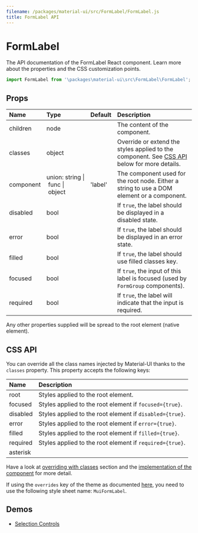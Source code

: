 ```yaml
---
filename: /packages/material-ui/src/FormLabel/FormLabel.js
title: FormLabel API
---
```


<!--- This documentation is automatically generated, do not try to edit it. -->

# FormLabel

<p class="description">The API documentation of the FormLabel React component. Learn more about the properties and the CSS customization points.</p>

```js
import FormLabel from '\packages\material-ui\src\FormLabel\FormLabel';
```



## Props

| Name | Type | Default | Description |
|:-----|:-----|:--------|:------------|
| <span class="prop-name">children</span> | <span class="prop-type">node</span> |   | The content of the component. |
| <span class="prop-name">classes</span> | <span class="prop-type">object</span> |   | Override or extend the styles applied to the component. See [CSS API](#css-api) below for more details. |
| <span class="prop-name">component</span> | <span class="prop-type">union:&nbsp;string&nbsp;&#124;<br>&nbsp;func&nbsp;&#124;<br>&nbsp;object<br></span> | <span class="prop-default">'label'</span> | The component used for the root node. Either a string to use a DOM element or a component. |
| <span class="prop-name">disabled</span> | <span class="prop-type">bool</span> |   | If `true`, the label should be displayed in a disabled state. |
| <span class="prop-name">error</span> | <span class="prop-type">bool</span> |   | If `true`, the label should be displayed in an error state. |
| <span class="prop-name">filled</span> | <span class="prop-type">bool</span> |   | If `true`, the label should use filled classes key. |
| <span class="prop-name">focused</span> | <span class="prop-type">bool</span> |   | If `true`, the input of this label is focused (used by `FormGroup` components). |
| <span class="prop-name">required</span> | <span class="prop-type">bool</span> |   | If `true`, the label will indicate that the input is required. |

Any other properties supplied will be spread to the root element (native element).

## CSS API

You can override all the class names injected by Material-UI thanks to the `classes` property.
This property accepts the following keys:


| Name | Description |
|:-----|:------------|
| <span class="prop-name">root</span> | Styles applied to the root element.
| <span class="prop-name">focused</span> | Styles applied to the root element if `focused={true}`.
| <span class="prop-name">disabled</span> | Styles applied to the root element if `disabled={true}`.
| <span class="prop-name">error</span> | Styles applied to the root element if `error={true}`.
| <span class="prop-name">filled</span> | Styles applied to the root element if `filled={true}`.
| <span class="prop-name">required</span> | Styles applied to the root element if `required={true}`.
| <span class="prop-name">asterisk</span> | 

Have a look at [overriding with classes](/customization/overrides/#overriding-with-classes) section
and the [implementation of the component](https://github.com/mui-org/material-ui/tree/master/packages/material-ui/src/FormLabel/FormLabel.js)
for more detail.

If using the `overrides` key of the theme as documented
[here](/customization/themes/#customizing-all-instances-of-a-component-type),
you need to use the following style sheet name: `MuiFormLabel`.

## Demos

- [Selection Controls](/demos/selection-controls/)

